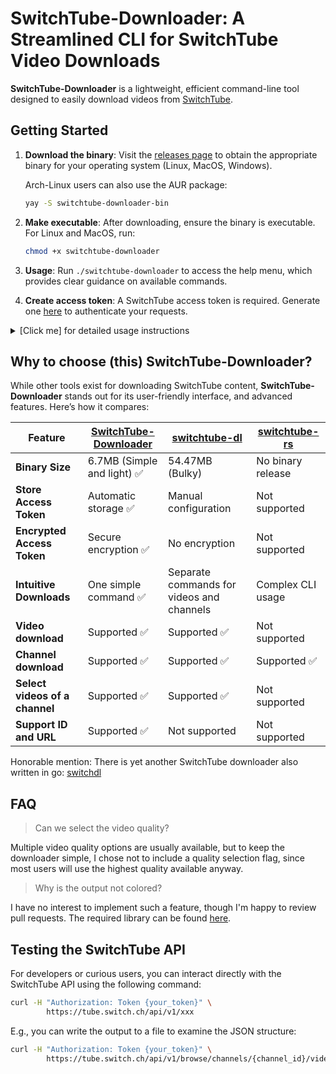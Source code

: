 # SwitchTube-Downloader: A Streamlined CLI for SwitchTube Video Downloads

**SwitchTube-Downloader** is a lightweight, efficient command-line tool designed
to easily download videos from [SwitchTube](https://tube.switch.ch/).

## Getting Started

1. **Download the binary**: Visit the [releases page](https://github.com/domi413/SwitchTube-Downloader/releases)
   to obtain the appropriate binary for your operating system (Linux, MacOS,
   Windows).

   Arch-Linux users can also use the AUR package:

   ```bash
   yay -S switchtube-downloader-bin
   ```

2. **Make executable**: After downloading, ensure the binary is executable. For
   Linux and MacOS, run:

   ```bash
   chmod +x switchtube-downloader
   ```

3. **Usage**: Run `./switchtube-downloader` to access the help menu,
   which provides clear guidance on available commands.

4. **Create access token**: A SwitchTube access token is required. Generate
   one [here](https://tube.switch.ch/access_tokens) to authenticate your
   requests.

<details>
  <summary>[Click me] for detailed usage instructions</summary>

Running the SwitchTube Downloader without arguments displays available commands:

<pre><code>
./switchtube-downloader
A CLI downloader for SwitchTube videos

Usage:
  SwitchTube-Downloader [command]

Available Commands:
  download    Download a video or channel
  help        Help about any command
  token       Manage the SwitchTube access token
  version     Print the version number of the SwitchTube downloader

Flags:
  -h, --help   help for SwitchTube-Downloader

Use "SwitchTube-Downloader [command] --help" for more information about a command.
</code></pre>

## Downloading a video or a channel

To download a video or channel, use the `download` command with either the
video/channel ID or its full URL:

<pre><code>./switchtube-downloader download {id or url}</code></pre>

For example, for the URL `https://tube.switch.ch/channels/dh0sX6Fj1I`, the ID is
`dh0sX6Fj1I`. You can use either:

- **URL**: More convenient, directly copied from the browser:
  <pre><code>./switchtube-downloader download https://tube.switch.ch/channels/dh0sX6Fj1I</code></pre>

- **ID**: Shorter, but requires extracting the ID:
  <pre><code>./switchtube-downloader download dh0sX6Fj1I</code></pre>

To view detailed help for the `download` command:

<pre><code>
./switchtube-downloader download --help
Download a video or channel. Automatically detects if input is a video or channel.
You can also pass the whole URL instead of the ID for convenience.

Usage:
SwitchTube-Downloader download <id|url> [flags]

Flags:
  -a, --all             Download the whole content of a channel
  -e, --episode         Prefixes the video with episode-number e.g. 01_OR_Mapping.mp4
  -f, --force           Force overwrite if file already exist
  -h, --help            help for download
  -o, --output string   Output directory for downloaded files
  -s, --skip            Skip video if it already exists
</code></pre>

### Using Flags

You can add optional flags to customize the download. For example:

- Single flag:
  <pre><code>./switchtube-downloader download dh0sX6Fj1I -f</code></pre>

- Multiple flags combined:
  <pre><code>./switchtube-downloader download dh0sX6Fj1I -a -f -e</code></pre>

### Available Flags

- `-a`, `--all`: Download all videos from a channel. This means that if you
  provide a channel ID, it will download all videos in that channel. You can
  also add this flag to a video ID, but with no effect.

- `-e`, `--episode`: Prefixes the video filename with the episode number, e.g.,
  `01_OR_Mapping.mp4`. This is useful for channels with multiple videos. So you
  keep track of the order of the videos.

- `-f`, `--force`: Forces the download to overwrite existing files. Use this
  flag with caution, as it will replace any existing files without confirmation.
  Force has also precedence over the `--skip` flag, meaning that if you use both
  flags, the file will be overwritten.

- `-h`, `--help`: Displays help information for the `download` command. Running
  a command without a flag, e.g. `./switchtube-downloader download` will
  automatically trigger the help menu.

- `-o`, `--output`: Specifies the output directory for downloaded files. Per
  default the current working directory is used (cwd). If you want to change the
  output directory you can pass the path like this:
  - Absolute path: `./switchtube-downloader download dh0sX6Fj1I -o /path/to/dir`
  - Relative path:
    - Current dir:
      - `./switchtube-downloader download dh0sX6Fj1I -o path/to/dir`
      - `./switchtube-downloader download dh0sX6Fj1I -o ./path/to/dir`
    - Parent dir: `./switchtube-downloader download dh0sX6Fj1I -o ../path/to/dir`

- `-s`, `--skip`: Skips the download if the video already exists in the output
  directory. This is useful to avoid re-downloading videos.

## Managing access token

The `token` command manages the SwitchTube access token stored in the system
keyring:

<pre><code>
./switchtube-downloader token
Manage the SwitchTube access token stored in the system keyring

Usage:
  SwitchTube-Downloader token [flags]
  SwitchTube-Downloader token [command]

Available Commands:
  delete      Delete access token from the keyring
  get         Get the current access token
  set         Set a new access token

Flags:
  -h, --help   help for token

Use "SwitchTube-Downloader token [command] --help" for more information about a command.
</code></pre>

**Note**: The `delete` subcommand removes the token without a confirmation
prompt, so use it carefully.

</details>

## Why to choose (this) SwitchTube-Downloader?

While other tools exist for downloading SwitchTube content,
**SwitchTube-Downloader** stands out for its user-friendly interface, and
advanced features. Here’s how it compares:

| Feature                        | [SwitchTube-Downloader](https://github.com/domi413/SwitchTube-Downloader) | [switchtube-dl](https://github.com/panmona/switchtube-dl) | [switchtube-rs](https://github.com/jeremystucki/switchtube-rs) |
| ------------------------------ | ------------------------------------------------------------------------- | --------------------------------------------------------- | -------------------------------------------------------------- |
| **Binary Size**                | 6.7MB (Simple and light) ✅                                               | 54.47MB (Bulky)                                           | No binary release                                              |
| **Store Access Token**         | Automatic storage ✅                                                      | Manual configuration                                      | Not supported                                                  |
| **Encrypted Access Token**     | Secure encryption ✅                                                      | No encryption                                             | Not supported                                                  |
| **Intuitive Downloads**        | One simple command ✅                                                     | Separate commands for videos and channels                 | Complex CLI usage                                              |
| **Video download**             | Supported ✅                                                              | Supported ✅                                              | Not supported                                                  |
| **Channel download**           | Supported ✅                                                              | Supported ✅                                              | Supported ✅                                                   |
| **Select videos of a channel** | Supported ✅                                                              | Supported ✅                                              | Not supported                                                  |
| **Support ID and URL**         | Supported ✅                                                              | Not supported                                             | Not supported                                                  |

Honorable mention: There is yet another SwitchTube downloader also written in
go: [switchdl](https://github.com/Erl-koenig/switchdl)

## FAQ

> Can we select the video quality?

Multiple video quality options are usually available, but to keep the downloader
simple, I chose not to include a quality selection flag, since most users will
use the highest quality available anyway.

> Why is the output not colored?

I have no interest to implement such a feature, though I'm happy to review pull
requests. The required library can be found
[here](https://github.com/ivanpirog/coloredcobra).

## Testing the SwitchTube API

For developers or curious users, you can interact directly with the SwitchTube
API using the following command:

```bash
curl -H "Authorization: Token {your_token}" \
        https://tube.switch.ch/api/v1/xxx
```

E.g., you can write the output to a file to examine the JSON structure:

```bash
curl -H "Authorization: Token {your_token}" \
        https://tube.switch.ch/api/v1/browse/channels/{channel_id}/videos | tee tmp.json
```
